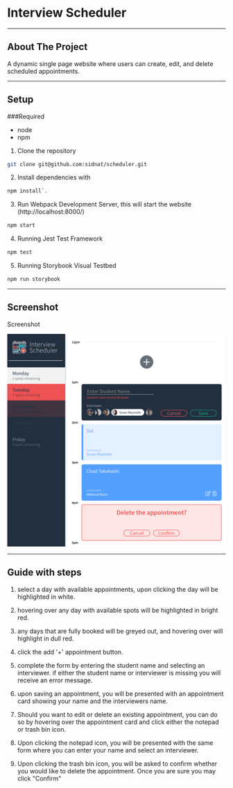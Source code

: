 # Interview Scheduler

---

<!-- ABOUT THE PROJECT -->
## About The Project

A dynamic single page website where users can create, edit, and delete scheduled appointments.

---

## Setup

###Required
- node
- npm

1. Clone the repository
```sh
git clone git@github.com:sidnat/scheduler.git
```
2. Install dependencies with 
```sh
npm install`.
```
3. Run Webpack Development Server, this will start the website (http://localhost:8000/)
```sh
npm start
```
4. Running Jest Test Framework
```sh
npm test
```
5. Running Storybook Visual Testbed
```sh
npm run storybook
```

---

## Screenshot

Screenshot

![Screenshot](docs/screenshot.png)

---

## Guide with steps

1. select a day with available appointments, upon clicking the day will be highlighted in white.

2. hovering over any day with available spots will be highlighted in bright red.

3. any days that are fully booked will be greyed out, and hovering over will highlight in dull red.

4. click the add '+' appointment button.

5. complete the form by entering the student name and selecting an interviewer. if either the student name or interviewer is missing you will receive an error message.

6. upon saving an appointment, you will be presented with an appointment card showing your name and the interviewers name.

7. Should you want to edit or delete an existing appointment, you can do so by hovering over the appointment card and click either the notepad or trash bin icon.

8. Upon clicking the notepad icon, you will be presented with the same form where you can enter your name and select an interviewer.

8. Upon clicking the trash bin icon, you will be asked to confirm whether you would like to delete the appointment. Once you are sure you may click "Confirm"